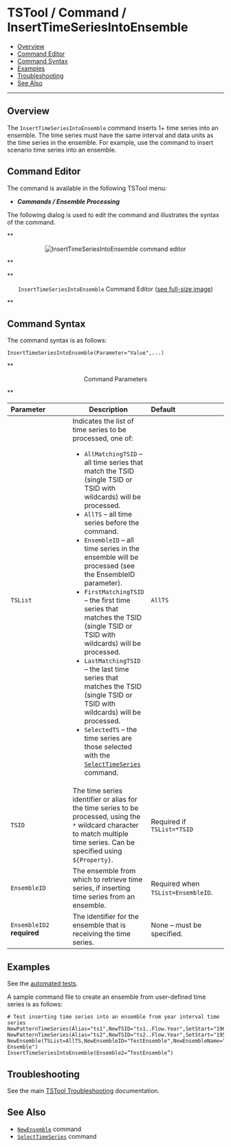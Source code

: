 # TSTool / Command / InsertTimeSeriesIntoEnsemble #

*   [Overview](#overview)
*   [Command Editor](#command-editor)
*   [Command Syntax](#command-syntax)
*   [Examples](#examples)
*   [Troubleshooting](#troubleshooting)
*   [See Also](#see-also)

-------------------------

## Overview ##

The `InsertTimeSeriesIntoEnsemble` command inserts 1+ time series into an ensemble.
The time series must have the same interval and data units as the time series in the ensemble.
For example, use the command to insert scenario time series into an ensemble.

## Command Editor ##

The command is available in the following TSTool menu:

*   ***Commands / Ensemble Processing***

The following dialog is used to edit the command and illustrates the syntax of the command.

**<p style="text-align: center;">
![InsertTimeSeriesIntoEnsemble command editor](InsertTimeSeriesIntoEnsemble.png)
</p>**

**<p style="text-align: center;">
`InsertTimeSeriesIntoEnsemble` Command Editor (<a href="../InsertTimeSeriesIntoEnsemble.png">see full-size image</a>)
</p>**

## Command Syntax ##

The command syntax is as follows:

```text
InsertTimeSeriesIntoEnsemble(Parameter="Value",...)
```
**<p style="text-align: center;">
Command Parameters
</p>**

|**Parameter**&nbsp;&nbsp;&nbsp;&nbsp;&nbsp;&nbsp;&nbsp;&nbsp;&nbsp;&nbsp;&nbsp;|**Description**|**Default**&nbsp;&nbsp;&nbsp;&nbsp;&nbsp;&nbsp;&nbsp;&nbsp;&nbsp;&nbsp;&nbsp;&nbsp;&nbsp;&nbsp;&nbsp;&nbsp;&nbsp;&nbsp;&nbsp;&nbsp;&nbsp;&nbsp;&nbsp;&nbsp;&nbsp;&nbsp;&nbsp;|
|--------------|-----------------|-----------------|
|`TSList`|Indicates the list of time series to be processed, one of:<br><ul><li>`AllMatchingTSID` – all time series that match the TSID (single TSID or TSID with wildcards) will be processed.</li><li>`AllTS` – all time series before the command.</li><li>`EnsembleID` – all time series in the ensemble will be processed (see the EnsembleID parameter).</li><li>`FirstMatchingTSID` – the first time series that matches the TSID (single TSID or TSID with wildcards) will be processed.</li><li>`LastMatchingTSID` – the last time series that matches the TSID (single TSID or TSID with wildcards) will be processed.</li><li>`SelectedTS` – the time series are those selected with the [`SelectTimeSeries`](../SelectTimeSeries/SelectTimeSeries.md) command.</li></ul> | `AllTS` |
|`TSID`|The time series identifier or alias for the time series to be processed, using the `*` wildcard character to match multiple time series.  Can be specified using `${Property}`.|Required if `TSList=*TSID`|
|`EnsembleID`|The ensemble from which to retrieve time series, if inserting time series from an ensemble.|Required when `TSList=EnsembleID`.|
|`EnsembleID2`<br>**required**|The identifier for the ensemble that is receiving the time series.|None – must be specified.|

## Examples ##

See the [automated tests](https://github.com/OpenCDSS/cdss-app-tstool-test/tree/master/test/commands/InsertTimeSeriesIntoEnsemble).

A sample command file to create an ensemble from user-defined time series is as follows:

```
# Test inserting time series into an ensemble from year interval time series
NewPatternTimeSeries(Alias="ts1",NewTSID="ts1..Flow.Year",SetStart="1960",SetEnd="2000",Units="ACFT",PatternValues="1,2,5,8,,20")
NewPatternTimeSeries(Alias="ts2",NewTSID="ts2..Flow.Year",SetStart="1950",SetEnd="2005",Units="ACFT",PatternValues="2,4,10,16,,40")
NewEnsemble(TSList=AllTS,NewEnsembleID="TestEnsemble",NewEnsembleName="Test Ensemble")
InsertTimeSeriesIntoEnsemble(Ensemble2=”TestEnsemble”)
```

## Troubleshooting ##

See the main [TSTool Troubleshooting](../../troubleshooting/troubleshooting.md) documentation.

## See Also ##

*   [`NewEnsemble`](../NewEnsemble/NewEnsemble.md) command
*   [`SelectTimeSeries`](../SelectTimeSeries/SelectTimeSeries.md) command
